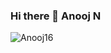 ### Hi there 👋 **Anooj N**

<!--
**Anooj16/Anooj16** is a ✨ _special_ ✨ repository because its `README.md` (this file) appears on your GitHub profile.

Here are some ideas to get you started:

- 🔭 I’m currently working on ...
- 🌱 I’m currently learning ...
- 👯 I’m looking to collaborate on ...
- 🤔 I’m looking for help with ...
- 💬 Ask me about ...
- 📫 How to reach me: ...
- 😄 Pronouns: ...
- ⚡ Fun fact: ...
-->

<!--
<p><img align="left" src="https://github-readme-stats.vercel.app/api/top-langs?username=Anooj16&show_icons=true&locale=en&layout=compact" alt="Anooj16" /></p>

<p>&nbsp;<img align="center" src="https://github-readme-stats.vercel.app/api?username=Anooj16&show_icons=true&locale=en" alt="Anooj16" /></p>
-->
<p><img align="center" src="https://github-readme-streak-stats.herokuapp.com/?user=Anooj16&" alt="Anooj16" /></p>
